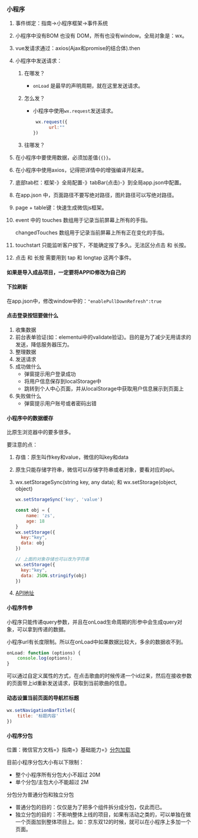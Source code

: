 ### 小程序

1. 事件绑定：指南→小程序框架→事件系统

2. 小程序中没有BOM 也没有 DOM，所有也没有window。全局对象是：wx。

3. vue发请求通过：axios(Ajax和promise的结合体).then

4. 小程序中发送请求：

   1. 在哪发？

      - `onLoad` 是最早的声明周期，就在这里发送请求。

   2. 怎么发？

      - 小程序中使用`wx.request`发送请求。

        ```js
         wx.request({
              url:""
        })
        ```

        

   3. 往哪发？

5. 在小程序中要使用数据，必须加差值`{{}}`。

6. 在小程序中使用axios，记得把详情中的增强编译开起来。

7. 底部tab栏：框架-》全局配置-》tabBar(点击)-》到全局app.json中配置。

8. 在app.json 中，页面路径不要写绝对路径，图片路径可以写绝对路径。

9. page + table键：快速生成微信js框架。

10. event 中的 touches 数组用于记录当前屏幕上所有的手指。

    changedTouches 数组用于记录当前屏幕上所有正在变化的手指。

11. touchstart 只能监听客户按下，不能确定按了多久。无法区分点击 和 长按。

12. 点击 和 长按 需要用到 tap 和 longtap 这两个事件。

#### 如果是导入成品项目，一定要将APPID修改为自己的

#### 下拉刷新

在app.json中，修改window中的：`"enablePullDownRefresh":true`



#### 点击登录按钮要做什么

1. 收集数据
2. 前台表单验证(如：elementui中的validate验证)。目的是为了减少无用请求的发送，降低服务器压力。
3. 整理数据
4. 发送请求
5. 成功做什么
   - 弹窗提示用户登录成功
   - 将用户信息保存到localStorage中
   - 跳转到个人中心页面，并从localStorage中获取用户信息展示到页面上
6. 失败做什么
   - 弹窗提示用户账号或者密码出错



#### 小程序中的数据缓存

比原生浏览器中的要多很多。

要注意的点：

1. 存值：原生叫作key和value，微信的叫key和data

2. 原生只能存储字符串，微信可以存储字符串或者对象，要看对应的api。

3. wx.setStorageSync(string key, any data); 和 wx.setStorage(object, object)

   ```js
   wx.setStorageSync('key', 'value')
   ```

   ```js
   const obj = {
       name: 'zs',
       age: 18
   }
   wx.setStorage({
     key:"key",
     data: obj
   })
   
   // 上面的对象存储也可以改为字符串
   wx.setStorage({
     key:"key",
     data: JSON.stringify(obj)
   })
   ```

   

4. [API地址](https://developers.weixin.qq.com/miniprogram/dev/api/storage/wx.setStorageSync.html)



#### 小程序传参

小程序只能传递query参数，并且在onLoad生命周期的形参中会生成query对象，可以拿到传递的数据。

小程序url有长度限制。所以在onLoad中如果数据比较大，多余的数据收不到。

```js
onLoad: function (options) {
    console.log(options);
}
```

可以通过自定义属性的方式，在点击歌曲的时候传递一个id过来，然后在接收参数的页面带上id重新发送请求，获取到当前歌曲的信息。

#### 动态设置当前页面的导航栏标题

```js
wx.setNavigationBarTitle({
    title: '标题内容'
})
```

#### 小程序分包

位置：微信官方文档=》指南=》基础能力=》[分包加载](https://developers.weixin.qq.com/miniprogram/dev/framework/subpackages/basic.html)

目前小程序分包大小有以下限制：

- 整个小程序所有分包大小不超过 20M
- 单个分包/主包大小不能超过 2M



分包分为普通分包和独立分包

- 普通分包的目的：仅仅是为了把多个组件拆分成分包，仅此而已。
- 独立分包的目的：不影响整体上线的项目，如果有活动之类的，可以单独在做一个页面加到整体项目上。如：京东双12的时候，就可以在小程序上多加一个页面。













































